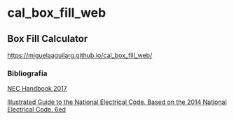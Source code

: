 # cal_box_fill_web

## Box Fill Calculator

https://miguelaaguilarg.github.io/cal_box_fill_web/

### Bibliografía
[NEC Handbook 2017](https://miguelangelaguilargarcia.blogspot.com/2019/06/nec-handbook-2017.html)

[Illustrated Guide to the National Electrical Code. Based on the 2014 National Electrical Code. 6ed](https://miguelangelaguilargarcia.blogspot.com/2020/11/illustrated-guide-to-national.html)
